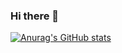 ### Hi there 👋

[![Anurag's GitHub stats](https://github-readme-stats.vercel.app/api?username=jmp7911)](https://github.com/anuraghazra/github-readme-stats)
